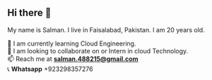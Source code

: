 ## Hi there 👋

<!--
**SalmanX458/SalmanX458** is a ✨ _special_ ✨ repository because its `README.md` (this file) appears on your GitHub profile.

Here are some ideas to get you started:

- 🔭 I’m currently working on ...
- 🌱 I’m currently learning ...
- 👯 I’m looking to collaborate on ...
- 🤔 I’m looking for help with ...
- 💬 Ask me about ...
- 📫 How to reach me: ...
- 😄 Pronouns: ...
- ⚡ Fun fact: ...
-->
My name is Salman. I live in Faisalabad, Pakistan. I am 20 years old.<br>

🌱 I am currently learning Cloud Engineering.<br>
👯 I am looking to collaborate on or Intern in cloud Technology.<br>
📫 Reach me at **salman.488215@gmail.com**<br>
📞 **Whatsapp** +923298357276